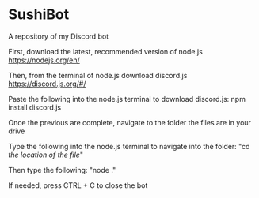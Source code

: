 # SushiBot
 A repository of my Discord bot


First, download the latest, recommended version of node.js
https://nodejs.org/en/

Then, from the terminal of node.js
download discord.js
https://discord.js.org/#/

Paste the following into the node.js terminal to download discord.js: 
npm install discord.js

Once the previous are complete, 
navigate to the folder the files are in your drive

Type the following into the node.js terminal to navigate into the folder: 
"cd *the location of the file*"

Then type the following: "node ."

If needed, press CTRL + C to close the bot
